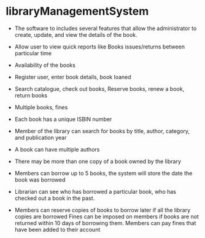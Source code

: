 # libraryManagementSystem
-	The software to includes several features that allow the administrator to create, update, and view the details of the book.
-	Allow user to view quick reports like Books issues/returns between particular time
-	Availability of the books
-	Register user, enter book details, book loaned
-	Search catalogue, check out books, Reserve books, renew a book, return books
-	Multiple books, fines

-	Each book has a unique ISBIN number
-	Member of the library can search for books by title, author, category, and publication year
-	A book can have multiple authors
-	There may be more than one copy of a book owned by the library
-	Members can borrow up to 5 books, the system will store the date the book was borrowed
-	Librarian can see who has borrowed a particular book, who has checked out a book in the past.
-	Members can reserve copies of books to borrow later if all the library copies are borrowed
Fines can be imposed on members if books are not returned within 10 days of borrowing them. Members can pay fines that have been added to their account
